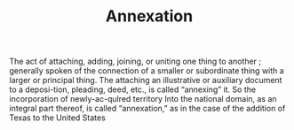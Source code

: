 ---
title: Annexation
letter: A
permalink: "/definitions/bld-annexation.html"
body: The act of attaching, adding, joining, or uniting one thing to another ; generally
  spoken of the connection of a smaller or subordinate thing with a larger or principal
  thing. The attaching an illustrative or auxiliary document to a deposi-tion, pleading,
  deed, etc., is called “annexing” it. So the incorporation of newly-ac-qulred territory
  Into the national domain, as an integral part thereof, is called “annexation,” as
  in the case of the addition of Texas to the United States
published_at: '2018-07-07'
source: Black's Law Dictionary 2nd Ed (1910)
layout: post
---